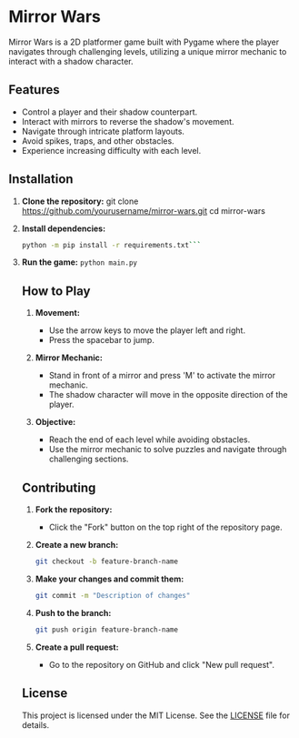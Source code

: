# Mirror Wars

Mirror Wars is a 2D platformer game built with Pygame where the player navigates through challenging levels, utilizing a unique mirror mechanic to interact with a shadow character.

## Features

- Control a player and their shadow counterpart.
- Interact with mirrors to reverse the shadow's movement.
- Navigate through intricate platform layouts.
- Avoid spikes, traps, and other obstacles.
- Experience increasing difficulty with each level.

## Installation

1. **Clone the repository:**
   git clone https://github.com/yourusername/mirror-wars.git
   cd mirror-wars

2. **Install dependencies:**
   ```bash 
   python -m pip install -r requirements.txt```
3. **Run the game:**
    ```python main.py```

    ## How to Play

    1. **Movement:**
        - Use the arrow keys to move the player left and right.
        - Press the spacebar to jump.

    2. **Mirror Mechanic:**
        - Stand in front of a mirror and press 'M' to activate the mirror mechanic.
        - The shadow character will move in the opposite direction of the player.

    3. **Objective:**
        - Reach the end of each level while avoiding obstacles.
        - Use the mirror mechanic to solve puzzles and navigate through challenging sections.

    ## Contributing

    1. **Fork the repository:**
        - Click the "Fork" button on the top right of the repository page.

    2. **Create a new branch:**
        ```bash
        git checkout -b feature-branch-name
        ```

    3. **Make your changes and commit them:**
        ```bash
        git commit -m "Description of changes"
        ```

    4. **Push to the branch:**
        ```bash
        git push origin feature-branch-name
        ```

    5. **Create a pull request:**
        - Go to the repository on GitHub and click "New pull request".

    ## License

    This project is licensed under the MIT License. See the [LICENSE](LICENSE) file for details.